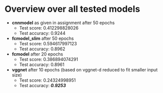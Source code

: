 # Overview over all tested models

- **cnnmodel** as given in assignment after 50 epochs
    - Test score: 0.412298828026
    - Test accuracy: 0.9244
- **fcmodel_slim** after 50 epochs
    - Test score: 0.594617997123
    - Test accuracy: 0.8962
- **fcmodel** after 20 epochs
    - Test score: 0.386894074291
    - Test accuracy: 0.8961
- **vggnet** after 10 epochs (based on vggnet-d reduced to fit smaller input size)
    - Test score: 0.24324998951
    - Test accuracy: ***0.9253***